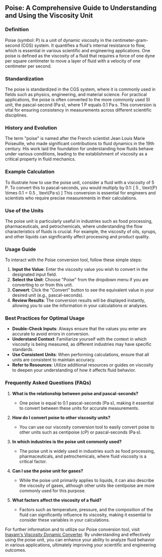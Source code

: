 ## Poise: A Comprehensive Guide to Understanding and Using the Viscosity Unit

### Definition
Poise (symbol: P) is a unit of dynamic viscosity in the centimeter-gram-second (CGS) system. It quantifies a fluid's internal resistance to flow, which is essential in various scientific and engineering applications. One poise is defined as the viscosity of a fluid that requires a force of one dyne per square centimeter to move a layer of fluid with a velocity of one centimeter per second.

### Standardization
The poise is standardized in the CGS system, where it is commonly used in fields such as physics, engineering, and material science. For practical applications, the poise is often converted to the more commonly used SI unit, the pascal-second (Pa·s), where 1 P equals 0.1 Pa·s. This conversion is vital for ensuring consistency in measurements across different scientific disciplines.

### History and Evolution
The term "poise" is named after the French scientist Jean Louis Marie Poiseuille, who made significant contributions to fluid dynamics in the 19th century. His work laid the foundation for understanding how fluids behave under various conditions, leading to the establishment of viscosity as a critical property in fluid mechanics.

### Example Calculation
To illustrate how to use the poise unit, consider a fluid with a viscosity of 5 P. To convert this to pascal-seconds, you would multiply by 0.1:
\[ 
5 \, \text{P} \times 0.1 = 0.5 \, \text{Pa·s} 
\]
This conversion is essential for engineers and scientists who require precise measurements in their calculations.

### Use of the Units
The poise unit is particularly useful in industries such as food processing, pharmaceuticals, and petrochemicals, where understanding the flow characteristics of fluids is crucial. For example, the viscosity of oils, syrups, and other liquids can significantly affect processing and product quality.

### Usage Guide
To interact with the Poise conversion tool, follow these simple steps:
1. **Input the Value**: Enter the viscosity value you wish to convert in the designated input field.
2. **Select the Unit**: Choose "Poise" from the dropdown menu if you are converting to or from this unit.
3. **Convert**: Click the "Convert" button to see the equivalent value in your desired unit (e.g., pascal-seconds).
4. **Review Results**: The conversion results will be displayed instantly, allowing you to use the information in your calculations or analyses.

### Best Practices for Optimal Usage
- **Double-Check Inputs**: Always ensure that the values you enter are accurate to avoid errors in conversion.
- **Understand Context**: Familiarize yourself with the context in which viscosity is being measured, as different industries may have specific standards.
- **Use Consistent Units**: When performing calculations, ensure that all units are consistent to maintain accuracy.
- **Refer to Resources**: Utilize additional resources or guides on viscosity to deepen your understanding of how it affects fluid behavior.

### Frequently Asked Questions (FAQs)

1. **What is the relationship between poise and pascal-seconds?**
   - One poise is equal to 0.1 pascal-seconds (Pa·s), making it essential to convert between these units for accurate measurements.

2. **How do I convert poise to other viscosity units?**
   - You can use our viscosity conversion tool to easily convert poise to other units such as centipoise (cP) or pascal-seconds (Pa·s).

3. **In which industries is the poise unit commonly used?**
   - The poise unit is widely used in industries such as food processing, pharmaceuticals, and petrochemicals, where fluid viscosity is a critical factor.

4. **Can I use the poise unit for gases?**
   - While the poise unit primarily applies to liquids, it can also describe the viscosity of gases, although other units like centipoise are more commonly used for this purpose.

5. **What factors affect the viscosity of a fluid?**
   - Factors such as temperature, pressure, and the composition of the fluid can significantly influence its viscosity, making it essential to consider these variables in your calculations.

For further information and to utilize our Poise conversion tool, visit [Inayam's Viscosity Dynamic Converter](https://www.inayam.co/unit-converter/viscosity_dynamic). By understanding and effectively using the poise unit, you can enhance your ability to analyze fluid behavior in various applications, ultimately improving your scientific and engineering outcomes.